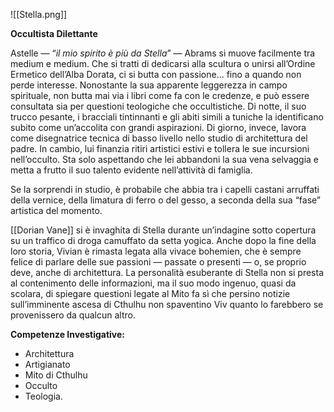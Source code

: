![[Stella.png]]

**Occultista Dilettante**

Astelle — “*il mio spirito è più da Stella*” — Abrams si muove facilmente tra medium e medium. Che si tratti di dedicarsi alla scultura o unirsi all’Ordine Ermetico dell’Alba Dorata, ci si butta con passione… fino a quando non perde interesse. Nonostante la sua apparente leggerezza in campo spirituale, non butta mai via i libri come fa con le credenze, e può essere consultata sia per questioni teologiche che occultistiche. Di notte, il suo trucco pesante, i bracciali tintinnanti e gli abiti simili a tuniche la identificano subito come un’accolita con grandi aspirazioni. Di giorno, invece, lavora come disegnatrice tecnica di basso livello nello studio di architettura del padre. In cambio, lui finanzia ritiri artistici estivi e tollera le sue incursioni nell’occulto. Sta solo aspettando che lei abbandoni la sua vena selvaggia e metta a frutto il suo talento evidente nell’attività di famiglia.

Se la sorprendi in studio, è probabile che abbia tra i capelli castani arruffati della vernice, della limatura di ferro o del gesso, a seconda della sua “fase” artistica del momento.

[[Dorian Vane]] si è invaghita di Stella durante un’indagine sotto copertura su un traffico di droga camuffato da setta yogica. Anche dopo la fine della loro storia, Vivian è rimasta legata alla vivace bohemien, che è sempre felice di parlare delle sue passioni — passate o presenti — o, se proprio deve, anche di architettura. La personalità esuberante di Stella non si presta al contenimento delle informazioni, ma il suo modo ingenuo, quasi da scolara, di spiegare questioni legate al Mito fa sì che persino notizie sull’imminente ascesa di Cthulhu non spaventino Viv quanto lo farebbero se provenissero da qualcun altro.

**Competenze Investigative:** 
- Architettura
- Artigianato
- Mito di Cthulhu
- Occulto
- Teologia.